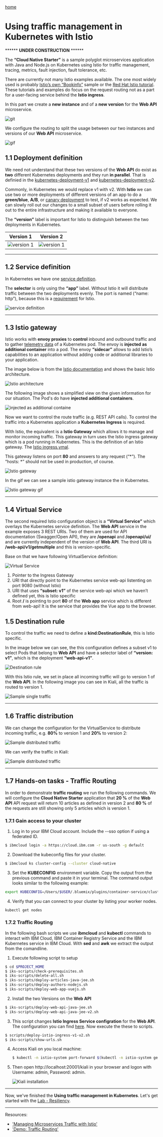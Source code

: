 [home](README.md)
# Using traffic management in Kubernetes with Istio

****** **UNDER CONSTRUCTION** ******

The **“Cloud Native Starter”** is a sample polyglot microservices application with Java and Node.js on Kubernetes using Istio for traffic management, tracing, metrics, fault injection, fault tolerance, etc.

There are currently not many Istio examples available. The one most widely used is probably [Istio’s own “Bookinfo”](https://developer.ibm.com/solutions/container-orchestration-and-deployment/?cm_mmc=Search_Google-_-Developer_IBM+Developer-_-WW_EP-_-%2Bistio_b&cm_mmca1=000019RS&cm_mmca2=10004796&cm_mmca7=9041823&cm_mmca8=aud-396679157191:kwd-448983149697&cm_mmca9=_k_EAIaIQobChMIq_ynq8yi4gIVrDLTCh1T2g9AEAAYASAAEgIVAfD_BwE_k_&cm_mmca10=322762525080&cm_mmca11=b&gclid=EAIaIQobChMIq_ynq8yi4gIVrDLTCh1T2g9AEAAYASAAEgIVAfD_BwE) sample or the [Red Hat Istio tutorial](https://github.com/redhat-developer-demos/istio-tutorial). These tutorials and examples do focus on the request routing not as a part for a user-facing service behind the **Istio ingress**.

In this part we create a **new instance** and of a **new version** for the **Web API** microservice.

![git](images/traffic-new-architecture.gif)

We configure the routing to split the usage between our two instances and versions of our **Web API** microservice.

![gif](images/traffic-routing.gif)

## 1.1 Deployment definition

We need not understand that these two versions of the **Web API** do exist as **two** different Kubernetes deployments and they run **in parallel**. That is definied in the [kubernetes-deployment-v1](web-api-java-jee/deployment/kubernetes-deployment-v1.yaml) and [kubernetes-deployment-v2](web-api-java-jee/deployment/kubernetes-deployment-v2.yaml).

Commonly, in Kubernetes we would replace v1 with v2. With **Istio** we can use two or more deployments of different versions of an app to do a **green/blue**, **A/B**, or [canary deployment](https://www.ibm.com/cloud/garage/tutorials/use-canary-testing-in-kubernetes-using-istio-toolchain) to test, if v2 works as expected. We can slowly roll out our changes to a small subset of users before rolling it out to the entire infrastructure and making it available to everyone. 

The **“version”** label is important for Istio to distinguish between the two deployments in Kubernetes. 

| Version 1   |  Version 2    | 
|--- | --- |
| ![version 1](images/traffic-routing-deployment01.png)   |  ![version 1](images/traffic-routing-deployment02.png)    | 

---

## 1.2 Service definition

In Kubernetes we have one  [service definition](web-api-java-jee/deployment/kubernetes-service.yaml).

The **selector** is only using the **“app”** label. Without Istio it will distribute traffic between the two deployments evenly. The port is named (“name: http”), because this is a [requirement](https://istio.io/docs/setup/kubernetes/prepare/requirements/) for Istio.

![service definition](images/traffic-routing-deployment03.png)

---

## 1.3 Istio gateway

Istio works with **envoy proxies** to **control** inbound and outbound traffic and to gather [telemetry data](https://en.wikipedia.org/wiki/Telemetry#Software) of a Kubernetes pod. The envoy is **injected as additional container** into a pod. The envoy **“sidecar”** allows to add Istio’s capabilities to an application without adding code or additional libraries to your application.

The image below is from the [Istio documentation](https://istio.io/docs/concepts/what-is-istio/) and shows the basic Istio architecture.

![Istio architecture](images/traffic-routing-deployment04.png)

The following image shows a simplified view on the given information for our situation. The Pod's do have **injected additional containers**.

![injected as additional containe](images/traffic-routing-deployment05.png)

Now we want to control the  route traffic (e.g. REST API calls). To control the traffic into a Kubernetes application a **Kubernetes Ingress** is required. 

With Istio, the equivalent is a **Istio Gateway** which allows it to manage and monitor incoming traffic. This gateway in turn uses the Istio ingress gateway which is a pod running in Kubernetes. This is the definition of an Istio gateway. The [Istio ingress.ymal](web-api-java-jee/deployment/istio-ingress.yaml).

This gateway listens on port **80** and answers to any request (“*”). The “hosts: *” should not be used in production, of course. 

![Istio gateway](images/traffic-routing-deployment06.png)

In the gif we can see a sample istio gateway instance the in Kubernetes.

![Istio gateway gif](images/traffic-routing-deployment07.gif)

---

## 1.4 Virtual Service

The second required Istio configuration object is a **“Virtual Service”** which overlays the Kubernetes service definition. The **Web API** service in the example exposes 3 REST URIs. Two of them are used for API documentation (Swagger/Open API), they are **/openapi** and **/openapi/ui/** and are currently independent of the version of **Web API**. 
The third URI is **/web-api/v1/getmultiple** and this is version-specific. 

Base on that we have following VirtualService definition:

![Virtual Service](images/traffic-routing-deployment08.png)

1. Pointer to the Ingress Gateway
2. URI that directly point to the Kubernetes service web-api listenting on port 9080 (without Istio)
3. URI that uses **“subset: v1”** of the service web-api which we haven’t defined yet, this is Istio specific
4. Root **/** is pointing to port **80** of the **Web app** service which is different from web-api! It is the service that provides the Vue app to the browser.

## 1.5 Destination rule

To control the traffic we need to define a **kind:DestinationRule**, this is  Istio specific. 

In the image below we can see, the this configuration defines a subset v1 to select Pods that belong to **Web API** and have a selector label of **“version: v1”**, which is the deployment **“web-api-v1”**.

![Destination rule](images/traffic-routing-deployment09.png)

With this Istio rule, we set in place all incoming traffic will go to version 1 of the **Web API**. In the following image you can see in Kiali, all the traffic is routed to version 1.

![Sample single traffic](images/traffic-routing-deployment10.png)

---

## 1.6 Traffic distribution

We can change the configuration for the VirtualService to distribute incoming traffic, e.g. **80%** to version 1 and **20%** to version 2:

![Sample distributed traffic](images/traffic-routing-deployment11.png)

We can verify the traffic in Kiali:

![Sample distributed traffic](images/traffic-routing-deployment11.png)

---

## 1.7 Hands-on tasks - Traffic Routing

In order to demonstrate **traffic routing** we run the following  commands. 
We will configure the **Cloud Native Starter** application that
**20 %** of the **Web API** API request will return 10 articles as defined in version 2 and **80 %** of the requests are still showing only 5 articles which is version 1. 

### 1.7.1 Gain access to your cluster

1. Log in to your IBM Cloud account. Include the --sso option if using a federated ID.

```sh
$ ibmcloud login -a https://cloud.ibm.com -r us-south -g default
```

2. Download the kubeconfig files for your cluster.

```sh
$ ibmcloud ks cluster-config --cluster cloud-native
```

3. Set the **KUBECONFIG** environment variable. Copy the output from the previous command and paste it in your terminal. The command output looks similar to the following example:

```sh
export KUBECONFIG=/Users/$USER/.bluemix/plugins/container-service/clusters/hands-on-verification/kube-config-mil01-cloud-native.yml
```

4. Verify that you can connect to your cluster by listing your worker nodes.

```sh
kubectl get nodes
```

### 1.7.2 Traffic Routing

In the following bash scripts we use **ibmcloud** and **kubectl** commands to interact with IBM Cloud, IBM Container Registry Service and the IBM Kubernetes service in IBM Cloud. With **sed** and **awk** we extract the output from the comandline.

1. Execute following script to setup

```sh
$ cd $PROJECT_HOME
$ iks-scripts/check-prerequisites.sh
$ iks-scripts/delete-all.sh
$ iks-scripts/deploy-articles-java-jee.sh
$ iks-scripts/deploy-authors-nodejs.sh
$ iks-scripts/deploy-web-app-vuejs.sh
```

2. Install the two Versions on the **Web API**

```sh
$ iks-scripts/deploy-web-api-java-jee.sh
$ iks-scripts/deploy-web-api-java-jee-v2.sh
```

3. This script changes **Istio Ingress Service configration** for the **Web API**. The configuration you can find [here](istio/istio-ingress-service-web-api-v1-v2-80-20.yaml). Now execute the these to scripts.

```sh
$ scripts/deploy-istio-ingress-v1-v2.sh
$ iks-scripts/show-urls.sh
```

4. Access Kiali on you local machine:

    ```sh
    $ kubectl -n istio-system port-forward $(kubectl -n istio-system get pod -l app=kiali -o jsonpath='{.items[0].metadata.name}') 20001:20001
    ```
5. Then open http://localhost:20001/kiali in your browser and logon with Username: admin, Password: admin.

    ![Kiali installation](images/istio-installation-02.png)

---

Now, we've finished the **Using traffic management in Kubernetes**.
Let's get started with the [Lab - Resiliency](05-resiliency.md).

---

Resources:

* ['Managing Microservices Traffic with Istio'](https://haralduebele.blog/2019/03/11/managing-microservices-traffic-with-istio/)
* ['Demo: Traffic Routing'](../documentation/DemoTrafficRouting.md)